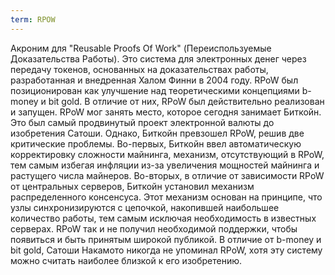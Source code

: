```yaml
---
term: RPOW
---
```


Акроним для "Reusable Proofs Of Work" (Переиспользуемые Доказательства Работы). Это система для электронных денег через передачу токенов, основанных на доказательствах работы, разработанная и внедренная Халом Финни в 2004 году. RPoW был позиционирован как улучшение над теоретическими концепциями b-money и bit gold. В отличие от них, RPoW был действительно реализован и запущен. RPoW мог занять место, которое сегодня занимает Биткойн. Это был самый продвинутый проект электронной валюты до изобретения Сатоши. Однако, Биткойн превзошел RPoW, решив две критические проблемы. Во-первых, Биткойн ввел автоматическую корректировку сложности майнинга, механизм, отсутствующий в RPoW, тем самым избегая инфляции из-за увеличения мощностей майнинга и растущего числа майнеров. Во-вторых, в отличие от зависимости RPoW от центральных серверов, Биткойн установил механизм распределенного консенсуса. Этот механизм основан на принципе, что узлы синхронизируются с цепочкой, накопившей наибольшее количество работы, тем самым исключая необходимость в известных серверах. RPoW так и не получил необходимой поддержки, чтобы появиться и быть принятым широкой публикой. В отличие от b-money и bit gold, Сатоши Накамото никогда не упоминал RPoW, хотя эту систему можно считать наиболее близкой к его изобретению.